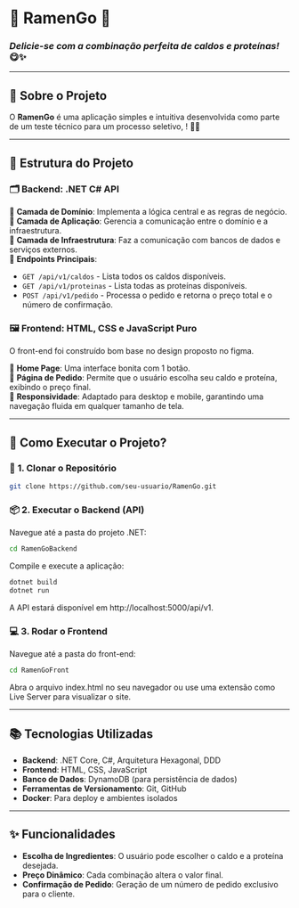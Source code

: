 # 🍜 **RamenGo** 🍜  
### _Delicie-se com a combinação perfeita de caldos e proteínas!_ 😋✨

---

## 🚀 **Sobre o Projeto**
O **RamenGo** é uma aplicação simples e intuitiva desenvolvida como parte de um teste técnico para um processo seletivo, ! 🍲✨

---

## 🧩 **Estrutura do Projeto**

### 🗂️ **Backend: .NET C# API**
🔹 **Camada de Domínio**: Implementa a lógica central e as regras de negócio.  
🔹 **Camada de Aplicação**: Gerencia a comunicação entre o domínio e a infraestrutura.  
🔹 **Camada de Infraestrutura**: Faz a comunicação com bancos de dados e serviços externos.  
🔹 **Endpoints Principais**:
  - `GET /api/v1/caldos` - Lista todos os caldos disponíveis.
  - `GET /api/v1/proteinas` - Lista todas as proteínas disponíveis.
  - `POST /api/v1/pedido` - Processa o pedido e retorna o preço total e o número de confirmação.

### 🖼️ **Frontend: HTML, CSS e JavaScript Puro**
O front-end foi construído bom base no design proposto no figma. 

🔸 **Home Page**: Uma interface bonita com 1 botão.  
🔸 **Página de Pedido**: Permite que o usuário escolha seu caldo e proteína, exibindo o preço final.  
🔸 **Responsividade**: Adaptado para desktop e mobile, garantindo uma navegação fluida em qualquer tamanho de tela.  

---

## 🌟 **Como Executar o Projeto?**

### 🔧 **1. Clonar o Repositório**
```bash
git clone https://github.com/seu-usuario/RamenGo.git
```

### 📦 **2. Executar o Backend (API)**
Navegue até a pasta do projeto .NET:
```bash
cd RamenGoBackend
```

Compile e execute a aplicação:
```bash
dotnet build
dotnet run
```
A API estará disponível em http://localhost:5000/api/v1.

### 💻 **3. Rodar o Frontend**
Navegue até a pasta do front-end:
```bash
cd RamenGoFront
```
Abra o arquivo index.html no seu navegador ou use uma extensão como Live Server para visualizar o site.

---

## 📚 **Tecnologias Utilizadas**
- **Backend**: .NET Core, C#, Arquitetura Hexagonal, DDD  
- **Frontend**: HTML, CSS, JavaScript  
- **Banco de Dados**: DynamoDB (para persistência de dados)  
- **Ferramentas de Versionamento**: Git, GitHub  
- **Docker**: Para deploy e ambientes isolados  

---

## ✨ **Funcionalidades**
- **Escolha de Ingredientes**: O usuário pode escolher o caldo e a proteína desejada.  
- **Preço Dinâmico**: Cada combinação altera o valor final.  
- **Confirmação de Pedido**: Geração de um número de pedido exclusivo para o cliente.  
